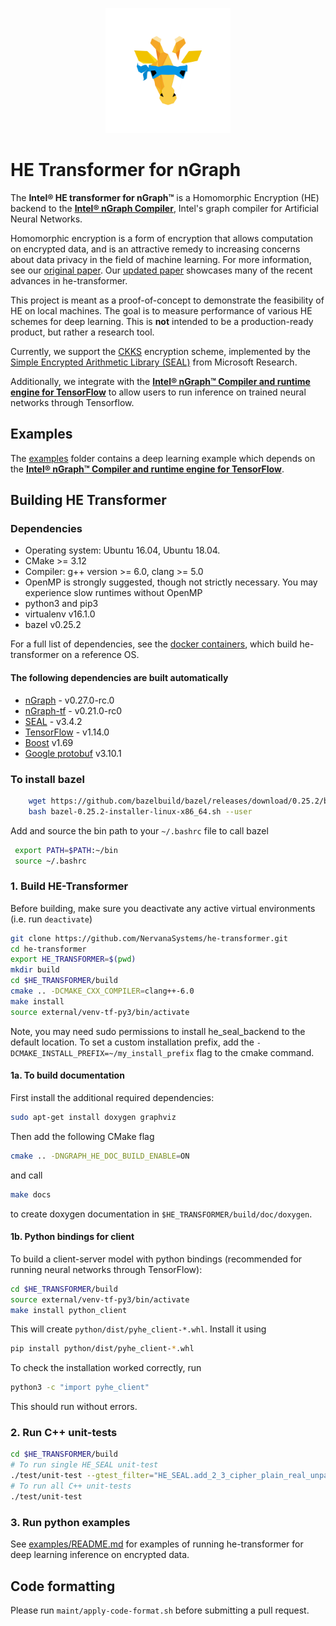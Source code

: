 <p align="center">
  <img src="images/nGraph_mask_1-1.png" width="200">
</p>

# HE Transformer for nGraph

The **Intel® HE transformer for nGraph™** is a Homomorphic Encryption (HE) backend to the [**Intel® nGraph Compiler**](https://github.com/NervanaSystems/ngraph), Intel's graph compiler for Artificial Neural Networks.

Homomorphic encryption is a form of encryption that allows computation on encrypted data, and is an attractive remedy to increasing concerns about data privacy in the field of machine learning. For more information, see our [original paper](https://arxiv.org/pdf/1810.10121.pdf). Our [updated paper](https://arxiv.org/pdf/1908.04172.pdf) showcases many of the recent advances in he-transformer.

This project is meant as a proof-of-concept to demonstrate the feasibility of HE  on local machines. The goal is to measure performance of various HE schemes for deep learning. This is  **not** intended to be a production-ready product, but rather a research tool.

Currently, we support the [CKKS](https://eprint.iacr.org/2018/931.pdf) encryption scheme, implemented by the [Simple Encrypted Arithmetic Library (SEAL)](https://github.com/Microsoft/SEAL) from Microsoft Research.

Additionally, we integrate with the [**Intel® nGraph™ Compiler and runtime engine for TensorFlow**](https://github.com/tensorflow/ngraph-bridge) to allow users to run inference on trained neural networks through Tensorflow.

## Examples
The [examples](https://github.com/NervanaSystems/he-transformer/tree/master/examples) folder contains a deep learning example which depends on the [**Intel® nGraph™ Compiler and runtime engine for TensorFlow**](https://github.com/tensorflow/ngraph-bridge).

## Building HE Transformer

### Dependencies
- Operating system: Ubuntu 16.04, Ubuntu 18.04.
- CMake >= 3.12
- Compiler: g++ version >= 6.0, clang >= 5.0
- OpenMP is strongly suggested, though not strictly necessary. You may experience slow runtimes without OpenMP
- python3 and pip3
- virtualenv v16.1.0
- bazel v0.25.2

For a full list of dependencies, see the [docker containers](https://github.com/NervanaSystems/he-transformer/tree/master/contrib/docker), which build he-transformer on a reference OS.

#### The following dependencies are built automatically
- [nGraph](https://github.com/NervanaSystems/ngraph) - v0.27.0-rc.0
- [nGraph-tf](https://github.com/tensorflow/ngraph-bridge) - v0.21.0-rc0
- [SEAL](https://github.com/Microsoft/SEAL) - v3.4.2
- [TensorFlow](https://github.com/tensorflow/tensorflow) - v1.14.0
- [Boost](https://github.com/boostorg) v1.69
- [Google protobuf](https://github.com/protocolbuffers/protobuf) v3.10.1

### To install bazel
```bash
    wget https://github.com/bazelbuild/bazel/releases/download/0.25.2/bazel-0.25.2-installer-linux-x86_64.sh
    bash bazel-0.25.2-installer-linux-x86_64.sh --user
 ```
 Add and source the bin path to your `~/.bashrc` file to call bazel
```bash
 export PATH=$PATH:~/bin
 source ~/.bashrc
```

### 1. Build HE-Transformer
Before building, make sure you deactivate any active virtual environments (i.e. run `deactivate`)
```bash
git clone https://github.com/NervanaSystems/he-transformer.git
cd he-transformer
export HE_TRANSFORMER=$(pwd)
mkdir build
cd $HE_TRANSFORMER/build
cmake .. -DCMAKE_CXX_COMPILER=clang++-6.0
make install
source external/venv-tf-py3/bin/activate
```

Note, you may need sudo permissions to install he_seal_backend to the default location. To set a custom installation prefix, add the `-DCMAKE_INSTALL_PREFIX=~/my_install_prefix` flag to the cmake command.

#### 1a. To build documentation
First install the additional required dependencies:
```bash
sudo apt-get install doxygen graphviz
```
Then add the following CMake flag
```bash
cmake .. -DNGRAPH_HE_DOC_BUILD_ENABLE=ON
```
and call
```bash
make docs
```
to create doxygen documentation in `$HE_TRANSFORMER/build/doc/doxygen`.

#### 1b. Python bindings for client
To build a client-server model with python bindings (recommended for running neural networks through TensorFlow):
```bash
cd $HE_TRANSFORMER/build
source external/venv-tf-py3/bin/activate
make install python_client
```
This will create `python/dist/pyhe_client-*.whl`. Install it using
```bash
pip install python/dist/pyhe_client-*.whl
```
To check the installation worked correctly, run
```bash
python3 -c "import pyhe_client"
```
This should run without errors.

### 2. Run C++ unit-tests
```bash
cd $HE_TRANSFORMER/build
# To run single HE_SEAL unit-test
./test/unit-test --gtest_filter="HE_SEAL.add_2_3_cipher_plain_real_unpacked_unpacked"
# To run all C++ unit-tests
./test/unit-test
```

### 3. Run python examples
See [examples/README.md](https://github.com/NervanaSystems/he-transformer/tree/master/examples/README.md) for examples of running he-transformer for deep learning inference on encrypted data.

## Code formatting
Please run `maint/apply-code-format.sh` before submitting a pull request.